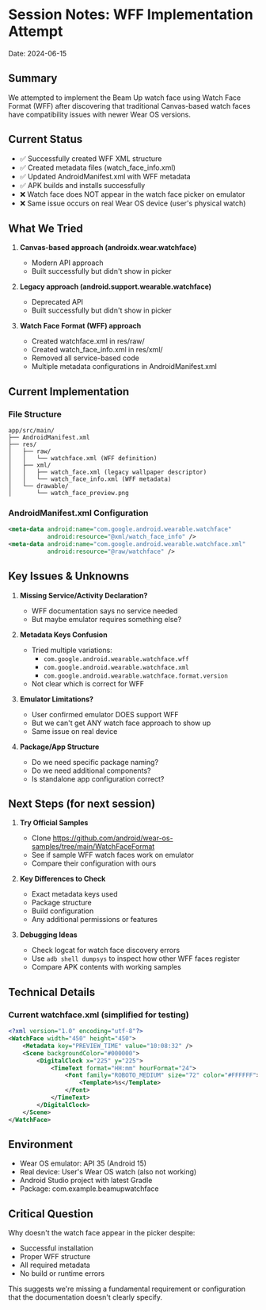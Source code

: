 # Session Notes: WFF Implementation Attempt
Date: 2024-06-15

## Summary
We attempted to implement the Beam Up watch face using Watch Face Format (WFF) after discovering that traditional Canvas-based watch faces have compatibility issues with newer Wear OS versions.

## Current Status
- ✅ Successfully created WFF XML structure
- ✅ Created metadata files (watch_face_info.xml)
- ✅ Updated AndroidManifest.xml with WFF metadata
- ✅ APK builds and installs successfully
- ❌ Watch face does NOT appear in the watch face picker on emulator
- ❌ Same issue occurs on real Wear OS device (user's physical watch)

## What We Tried
1. **Canvas-based approach (androidx.wear.watchface)**
   - Modern API approach
   - Built successfully but didn't show in picker

2. **Legacy approach (android.support.wearable.watchface)**
   - Deprecated API
   - Built successfully but didn't show in picker

3. **Watch Face Format (WFF) approach**
   - Created watchface.xml in res/raw/
   - Created watch_face_info.xml in res/xml/
   - Removed all service-based code
   - Multiple metadata configurations in AndroidManifest.xml

## Current Implementation

### File Structure
```
app/src/main/
├── AndroidManifest.xml
├── res/
│   ├── raw/
│   │   └── watchface.xml (WFF definition)
│   ├── xml/
│   │   ├── watch_face.xml (legacy wallpaper descriptor)
│   │   └── watch_face_info.xml (WFF metadata)
│   └── drawable/
│       └── watch_face_preview.png
```

### AndroidManifest.xml Configuration
```xml
<meta-data android:name="com.google.android.wearable.watchface" 
           android:resource="@xml/watch_face_info" />
<meta-data android:name="com.google.android.wearable.watchface.xml" 
           android:resource="@raw/watchface" />
```

## Key Issues & Unknowns

1. **Missing Service/Activity Declaration?**
   - WFF documentation says no service needed
   - But maybe emulator requires something else?

2. **Metadata Keys Confusion**
   - Tried multiple variations:
     - `com.google.android.wearable.watchface.wff`
     - `com.google.android.wearable.watchface.xml`
     - `com.google.android.wearable.watchface.format.version`
   - Not clear which is correct for WFF

3. **Emulator Limitations?**
   - User confirmed emulator DOES support WFF
   - But we can't get ANY watch face approach to show up
   - Same issue on real device

4. **Package/App Structure**
   - Do we need specific package naming?
   - Do we need additional components?
   - Is standalone app configuration correct?

## Next Steps (for next session)

1. **Try Official Samples**
   - Clone https://github.com/android/wear-os-samples/tree/main/WatchFaceFormat
   - See if sample WFF watch faces work on emulator
   - Compare their configuration with ours

2. **Key Differences to Check**
   - Exact metadata keys used
   - Package structure
   - Build configuration
   - Any additional permissions or features

3. **Debugging Ideas**
   - Check logcat for watch face discovery errors
   - Use `adb shell dumpsys` to inspect how other WFF faces register
   - Compare APK contents with working samples

## Technical Details

### Current watchface.xml (simplified for testing)
```xml
<?xml version="1.0" encoding="utf-8"?>
<WatchFace width="450" height="450">
    <Metadata key="PREVIEW_TIME" value="10:08:32" />
    <Scene backgroundColor="#000000">
        <DigitalClock x="225" y="225">
            <TimeText format="HH:mm" hourFormat="24">
                <Font family="ROBOTO_MEDIUM" size="72" color="#FFFFFF">
                    <Template>%s</Template>
                </Font>
            </TimeText>
        </DigitalClock>
    </Scene>
</WatchFace>
```

## Environment
- Wear OS emulator: API 35 (Android 15)
- Real device: User's Wear OS watch (also not working)
- Android Studio project with latest Gradle
- Package: com.example.beamupwatchface

## Critical Question
Why doesn't the watch face appear in the picker despite:
- Successful installation
- Proper WFF structure
- All required metadata
- No build or runtime errors

This suggests we're missing a fundamental requirement or configuration that the documentation doesn't clearly specify.